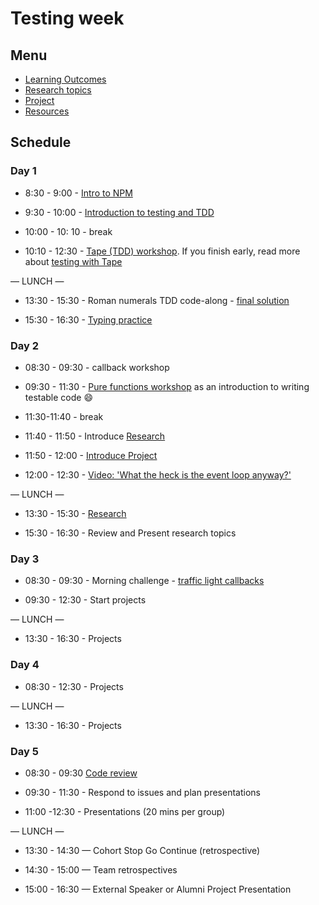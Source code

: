 # Testing week

## Menu

- [Learning Outcomes](./learning-outcomes.md)
- [Research topics](./research-afternoon.md)
- [Project](./project)
- [Resources](./resources)

## Schedule

### Day 1

- 8:30 - 9:00 - [Intro to NPM](https://github.com/fack2/master-reference/blob/master/coursebook/week-2/intro-to-npm.md)

- 9:30 - 10:00 - [Introduction to testing and TDD](https://github.com/foundersandcoders/testing-tdd-intro)
- 10:00 - 10: 10 - break
- 10:10 - 12:30 - [Tape (TDD) workshop](https://github.com/foundersandcoders/fizzbuzz). If you finish early, read more about [testing with Tape](https://github.com/dwyl/learn-tape)

— LUNCH —

- 13:30 - 15:30 - Roman numerals TDD code-along - [final solution](https://github.com/foundersandcoders/roman-numeral-tdd-codealong)

- 15:30 - 16:30 - [Typing practice](https://www.typingclub.com/)
  

### Day 2

- 08:30 - 09:30 - callback workshop

- 09:30 - 11:30 - [Pure functions workshop](https://github.com/foundersandcoders/ws-pure-functions-easy-testing) as an introduction to writing testable code :smile:

- 11:30-11:40 - break

- 11:40 - 11:50 - Introduce   [Research](https://github.com/fack2/master-reference/blob/master/coursebook/week-2/research-afternoon.md)

- 11:50 - 12:00 - [Introduce Project](https://github.com/foundersandcoders/master-reference/blob/master/coursebook/week-2/project)
- 12:00 - 12:30 - [Video: 'What the heck is the event loop anyway?'](https://www.youtube.com/watch?v=8aGhZQkoFbQ&t=5s)

— LUNCH —
- 13:30 - 15:30 - [Research](https://github.com/foundersandcoders/master-reference/blob/master/coursebook/week-2/research-afternoon.md)

- 15:30 - 16:30 - Review and Present research topics

  
### Day 3

- 08:30 - 09:30 - Morning challenge - [traffic light callbacks](https://github.com/foundersandcoders/morning-challenge-traffic-lights)

- 09:30 - 12:30 - Start projects

— LUNCH —

- 13:30 - 16:30 - Projects


### Day 4

- 08:30 - 12:30 - Projects

— LUNCH —

- 13:30 - 16:30 - Projects

### Day 5

- 08:30 - 09:30  [Code review](https://github.com/foundersandcoders/master-reference/blob/master/coursebook/general/code-review.md)

- 09:30 - 11:30 - Respond to issues and plan presentations

- 11:00 -12:30 - Presentations (20 mins per group)

— LUNCH —

- 13:30 - 14:30 — Cohort Stop Go Continue (retrospective)

- 14:30 - 15:00 — Team retrospectives

- 15:00 - 16:30 — External Speaker or Alumni Project Presentation
